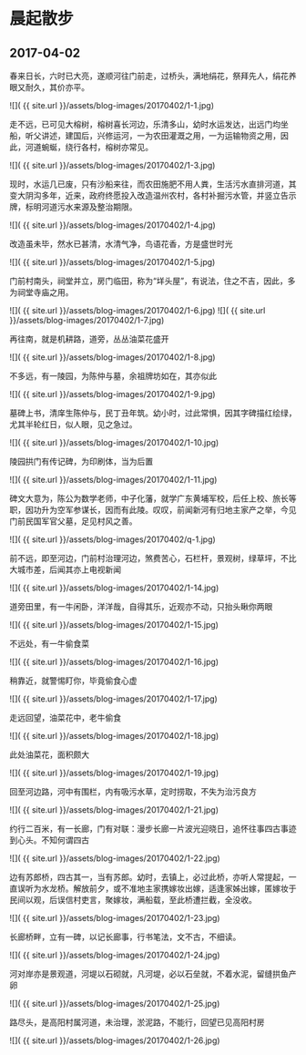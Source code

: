 晨起散步
========================

2017-04-02
------------------------

春来日长，六时已大亮，遂顺河往门前走，过桥头，满地绢花，祭拜先人，绢花养眼又耐久，其价亦平。

![]( {{ site.url }}/assets/blog-images/20170402/1-1.jpg)

走不远，已可见大榕树，榕树喜长河边，乐清多山，幼时水运发达，出远门均坐船，听父讲述，建国后，兴修运河，一为农田灌溉之用，一为运输物资之用，因此，河道蜿蜒，绕行各村，榕树亦常见。

![]( {{ site.url }}/assets/blog-images/20170402/1-3.jpg)

现时，水运几已废，只有沙船来往，而农田施肥不用人粪，生活污水直排河道，其变大阴沟多年，近来，政府终愿投入改造温州农村，各村补掘污水管，并竖立告示牌，标明河道污水来源及整治期限。

![]( {{ site.url }}/assets/blog-images/20170402/1-4.jpg)

改造虽未毕，然水已甚清，水清气净，鸟语花香，方是盛世时光

![]( {{ site.url }}/assets/blog-images/20170402/1-5.jpg)

门前村南头，祠堂并立，房门临田，称为“垟头屋”，有说法，住之不吉，因此，多为祠堂寺庙之用。

![]( {{ site.url }}/assets/blog-images/20170402/1-6.jpg)
![]( {{ site.url }}/assets/blog-images/20170402/1-7.jpg)

再往南，就是机耕路，道旁，丛丛油菜花盛开

![]( {{ site.url }}/assets/blog-images/20170402/1-8.jpg)

不多远，有一陵园，为陈仲与墓，余祖牌坊如在，其亦似此

![]( {{ site.url }}/assets/blog-images/20170402/1-9.jpg)

墓碑上书，清庠生陈仲与，民丁丑年筑。幼小时，过此常惧，因其字碑描红绘绿，尤其半轮红日，似人眼，见之急过。

![]( {{ site.url }}/assets/blog-images/20170402/1-10.jpg)

陵园拱门有传记碑，为印刷体，当为后置

![]( {{ site.url }}/assets/blog-images/20170402/1-11.jpg)

碑文大意为，陈公为数学老师，中子化藩，就学广东黄埔军校，后任上校、旅长等职，因功升为空军参谋长，因而有此陵。叹叹，前闻新河有归地主家产之举，今见门前民国军官父墓，足见村风之善。

![]( {{ site.url }}/assets/blog-images/20170402/q-1.jpg)

前不远，即至河边，门前村治理河边，煞费苦心，石栏杆，景观树，绿草坪，不比大城市差，后闻其亦上电视新闻

![]( {{ site.url }}/assets/blog-images/20170402/1-14.jpg)

道旁田里，有一牛闲卧，洋洋哉，自得其乐，近观亦不动，只抬头瞅你两眼

![]( {{ site.url }}/assets/blog-images/20170402/1-15.jpg)

不远处，有一牛偷食菜

![]( {{ site.url }}/assets/blog-images/20170402/1-16.jpg)

稍靠近，就警惕盯你，毕竟偷食心虚

![]( {{ site.url }}/assets/blog-images/20170402/1-17.jpg)

走远回望，油菜花中，老牛偷食

![]( {{ site.url }}/assets/blog-images/20170402/1-18.jpg)

此处油菜花，面积颇大

![]( {{ site.url }}/assets/blog-images/20170402/1-19.jpg)

回至河边路，河中有围栏，内有吸污水草，定时捞取，不失为治污良方

![]( {{ site.url }}/assets/blog-images/20170402/1-21.jpg)

约行二百米，有一长廊，门有对联：漫步长廊一片波光迎晓日，追怀往事四古事迹到心头。不知何谓四古

![]( {{ site.url }}/assets/blog-images/20170402/1-22.jpg)

边有苏郎桥，四古其一，当有苏郎。幼时，去镇上，必过此桥，亦听人常提起，一直误听为水龙桥。解放前夕，或不准地主家携嫁妆出嫁，适逢家姊出嫁，匿嫁妆于民间以观，后误信村吏言，聚嫁妆，满船载，至此桥遭拦截，全没收。

![]( {{ site.url }}/assets/blog-images/20170402/1-23.jpg)

长廊桥畔，立有一碑，以记长廊事，行书笔法，文不古，不细读。

![]( {{ site.url }}/assets/blog-images/20170402/1-24.jpg)

河对岸亦是景观道，河堤以石砌就，凡河堤，必以石垒就，不着水泥，留缝拱鱼产卵

![]( {{ site.url }}/assets/blog-images/20170402/1-25.jpg)

路尽头，是高阳村属河道，未治理，淤泥路，不能行，回望已见高阳村房

![]( {{ site.url }}/assets/blog-images/20170402/1-26.jpg)